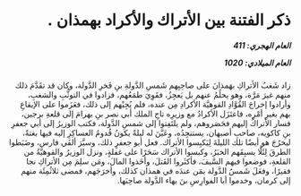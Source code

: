 <h1 dir="rtl">ذكر الفتنة بين الأتراك والأكراد بهمذان .</h1>

<h5 dir="rtl">العام الهجري:  411

العام الميلادي: 1020

</h5>

<p dir="rtl">زاد شَغبُ الأتراكِ بهَمذانَ على صاحِبِهم شَمسِ الدَّولةِ بنِ فَخرِ الدَّولة، وكان قد تقَدَّمَ ذلك منهم غيرَ مَرَّة، وهو يحلُمُ عنهم بل يَعجِزُ، فقَوِيَ طمَعُهم، فزادوا في التوثُّبِ والشغبِ، وأرادوا إخراجَ القُوَّادِ القوهيَّة الأكرادِ مِن عنده، فلم يُجِبْهم إلى ذلك، فعَزَموا على الإيقاعِ بهم بغيرِ أمْرِه، فاعتَزَل الأكرادُ مع وزيرِه تاجِ الملك أبي نصر بنِ بهرامَ إلى قلعةِ برجين، فسار الأتراكُ إليهم فحَصَروهم، ولم يلتَفِتوا إلى شمسِ الدَّولة، فكتب الوزيرُ إلى أبي جعفرِ بنِ كاكويه، صاحبِ أصبهان، يستنجِدُه، وعَيَّنَ له ليلةً يكونُ قُدومُ العساكِرِ إليه فيها بغتةً، ليخرُجَ هو أيضًا تلك الليلةَ لِيَكبِسوا الأتراك. فعل أبو جعفرٍ ذلك، وسيَّرَ ألفَي فارس، وضَبَطوا الطرقَ لِئَلَّا يسبِقَهم الخبَرُ، وكبسوا الأتراك سَحَرًا على غفلةٍ، ونزل الوزيرُ والقوهيَّةُ من القلعةِ، فوضعوا فيهم السَّيفَ، فأكثَروا القَتلَ، وأخَذوا المالَ، ومَن سلِمَ مِن الأتراكِ نجا فقيرًا، وفعَلَ شَمسُ الدَّولة بمَن عندَه في همذان كذلك، وأخرَجَهم، فمضى ثلاثُمِئَة منهم إلى كرمان، وخدموا أبا الفوارِسِ بنَ بهاء الدَّولة صاحِبَها.</p></br>
